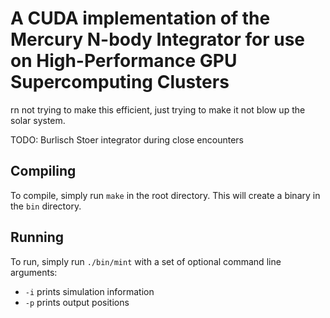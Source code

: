 # A CUDA implementation of the Mercury N-body Integrator for use on High-Performance GPU Supercomputing Clusters

rn not trying to make this efficient, just trying to make it not blow up the solar system.

TODO: Burlisch Stoer integrator during close encounters

## Compiling

To compile, simply run `make` in the root directory. This will create a binary in the `bin` directory.

## Running

To run, simply run `./bin/mint` with a set of optional command line arguments:

- `-i` prints simulation information
- `-p` prints output positions